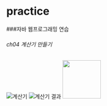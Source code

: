 # practice
###자바 웹프로그래밍 연습 

###### ch04 계산기 만들기 
![계산기](https://user-images.githubusercontent.com/59273552/111587927-37a9fa80-8806-11eb-90a0-8e81c7d956d2.PNG)
![계산기 결과](https://user-images.githubusercontent.com/59273552/111595646-ad669400-880f-11eb-8bb8-cdfb5ffb93a2.PNG)
<img src="https://user-images.githubusercontent.com/59273552/111587927-37a9fa80-8806-11eb-90a0-8e81c7d956d2.PNG" width="100">
